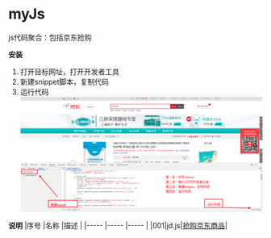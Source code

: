# myJs
js代码聚合：包括京东抢购

**安装**
1. 打开目标网址，打开开发者工具
2. 新建snippet脚本，复制代码
3. 运行代码
![示例说明](./img/001.png)

**说明**
|序号  |名称 |描述 |
|----- |----- |----- |
|001|jd.js|[抢购京东商品](https://github.com/hee0624/myJs/blob/master/jd.js)|

